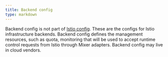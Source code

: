 ```yaml
---
title: Backend config
type: markdown
---
```

Backend config is not part of [Istio config](#istio-config). These are the
configs for Istio infrastructure backends. Backend config defines the
management resources, such as quota, monitoring that will be used to accept
runtime control requests from Istio through Mixer adapters. Backend config may
live in cloud vendors.
